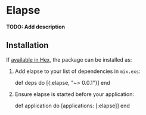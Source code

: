 # Elapse

**TODO: Add description**

## Installation

If [available in Hex](https://hex.pm/docs/publish), the package can be installed as:

  1. Add elapse to your list of dependencies in `mix.exs`:

        def deps do
          [{:elapse, "~> 0.0.1"}]
        end

  2. Ensure elapse is started before your application:

        def application do
          [applications: [:elapse]]
        end

